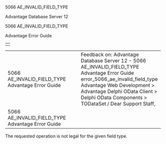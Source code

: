 5066 AE\_INVALID\_FIELD\_TYPE




Advantage Database Server 12  

5066 AE\_INVALID\_FIELD\_TYPE

Advantage Error Guide

|  |
| --- |
|  |

|  |  |  |  |  |
| --- | --- | --- | --- | --- |
| 5066 AE\_INVALID\_FIELD\_TYPE  Advantage Error Guide |  |  | Feedback on: Advantage Database Server 12 - 5066 AE\_INVALID\_FIELD\_TYPE Advantage Error Guide error\_5066\_ae\_invalid\_field\_type Advantage Web Development > Advantage Delphi OData Client > Delphi OData Components > TODataSet / Dear Support Staff, |  |
| 5066 AE\_INVALID\_FIELD\_TYPE  Advantage Error Guide |  |  |  |  |

The requested operation is not legal for the given field type.